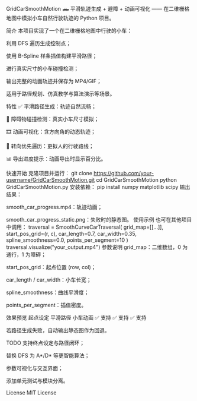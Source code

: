 GridCarSmoothMotion
🛻 平滑轨迹生成 + 避障 + 动画可视化 —— 在二维栅格地图中模拟小车自然行驶轨迹的 Python 项目。

简介
本项目实现了一个在二维栅格地图中行驶的小车：

利用 DFS 遍历生成控制点；

使用 B-Spline 样条插值构建平滑路径；

进行真实尺寸的小车碰撞检测；

输出完整的动画轨迹并保存为 MP4/GIF；

适用于路径规划、仿真教学与算法演示等场景。

特性
✅ 平滑路径生成：轨迹自然流畅；

🚫 障碍物碰撞检测：真实小车尺寸模拟；

🎞️ 动画可视化：含方向角的动态轨迹；

🧭 转向优先遍历：更拟人的行驶路线；

📊 导出进度提示：动画导出时显示百分比。

快速开始
克隆项目并运行：
git clone https://github.com/your-username/GridCarSmoothMotion.git
cd GridCarSmoothMotion
python GridCarSmoothMotion.py
安装依赖：
pip install numpy matplotlib scipy
输出结果：

smooth_car_progress.mp4：轨迹动画；

smooth_car_progress_static.png：失败时的静态图。
使用示例
也可在其他项目中调用：
traversal = SmoothCurveCarTraversal(
    grid_map=[[...]],
    start_pos_grid=(r, c),
    car_length=0.7,
    car_width=0.35,
    spline_smoothness=0.0,
    points_per_segment=10
)
traversal.visualize("your_output.mp4")
参数说明
grid_map：二维数组，0 为通行，1 为障碍；

start_pos_grid：起点位置 (row, col)；

car_length / car_width：小车长宽；

spline_smoothness：曲线平滑度；

points_per_segment：插值密度。

效果预览
起点设定	平滑路径	小车动画
✅ 支持	✅ 支持	✅ 支持

若路径生成失败，自动输出静态图作为回退。

TODO
 支持终点设定与路径闭环；

 替换 DFS 为 A*/D* 等更智能算法；

 参数可视化与交互界面；

 添加单元测试与模块分离。

License
MIT License
